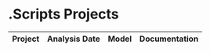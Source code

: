 # .Scripts Projects
| Project | Analysis Date | Model | Documentation |
|---------|---------------|-------|---------------|